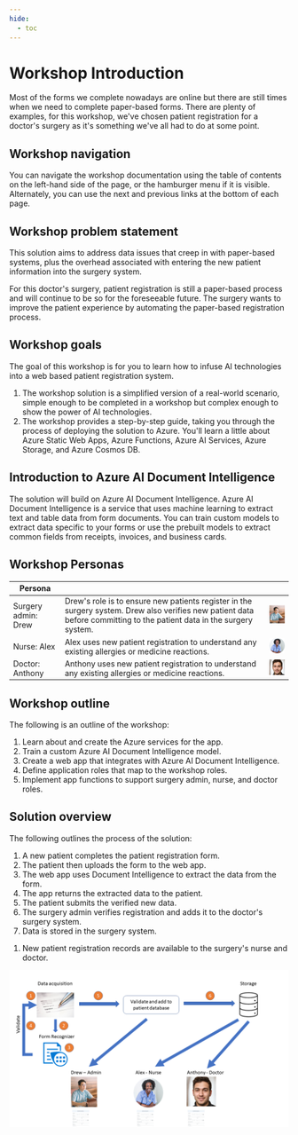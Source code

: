 ```yaml
---
hide:
  - toc
---
```


# Workshop Introduction

Most of the forms we complete nowadays are online but there are still times when we need to complete paper-based forms. There are plenty of examples, for this workshop, we've chosen patient registration for a doctor's surgery as it's something we've all had to do at some point.

## Workshop navigation

You can navigate the workshop documentation using the table of contents on the left-hand side of the page, or the hamburger menu if it is visible. Alternately, you can use the next and previous links at the bottom of each page.

## Workshop problem statement

This solution aims to address data issues that creep in with paper-based systems, plus the overhead associated with entering the new patient information into the surgery system.

For this doctor's surgery, patient registration is still a paper-based process and will continue to be so for the foreseeable future. The surgery wants to improve the patient experience by automating the paper-based registration process.

## Workshop goals

The goal of this workshop is for you to learn how to infuse AI technologies into a web based patient registration system.

1. The workshop solution is a simplified version of a real-world scenario, simple enough to be completed in a workshop but complex enough to show the power of AI technologies.
1. The workshop provides a step-by-step guide, taking you through the process of deploying the solution to Azure. You'll learn a little about Azure Static Web Apps, Azure Functions, Azure AI Services, Azure Storage, and Azure Cosmos DB.

## Introduction to Azure AI Document Intelligence

The solution will build on Azure AI Document Intelligence. Azure AI Document Intelligence is a service that uses machine learning to extract text and table data from form documents. You can train custom models to extract data specific to your forms or use the prebuilt models to extract common fields from receipts, invoices, and business cards.

## Workshop Personas

|  Persona |   | |
|---|---|---|
| Surgery admin: Drew |  Drew's role is to ensure new patients register in the surgery system. Drew also verifies new patient data before committing to the patient data in the surgery system. | ![The image shows the picture of an admin](./img/drew.png) |
| Nurse: Alex | Alex uses new patient registration to understand any existing allergies or medicine reactions. | ![The image shows the picture of a nurse](./img/alex.png) |
| Doctor: Anthony |  Anthony uses new patient registration to understand any existing allergies or medicine reactions. | ![The image shows the photo of a doctor](./img/anthony.jpg) |

## Workshop outline

The following is an outline of the workshop:

1. Learn about and create the Azure services for the app.
1. Train a custom Azure AI Document Intelligence model.
1. Create a web app that integrates with Azure AI Document Intelligence.
1. Define application roles that map to the workshop roles.
1. Implement app functions to support surgery admin, nurse, and doctor roles.

## Solution overview

The following outlines the process of the solution:

1. A new patient completes the patient registration form.
1. The patient then uploads the form to the web app.
1. The web app uses Document Intelligence to extract the data from the form.
1. The app returns the extracted data to the patient.
1. The patient submits the verified new data.
1. The surgery admin verifies registration and adds it to the doctor's surgery system.
1. Data is stored in the surgery system.
<!-- 1. Document data is analyzed and translated. -->
1. New patient registration records are available to the surgery's nurse and doctor.

![The image shows the registration process](./img/registration_process.png)

<!-- ## Architecture

![The image shows the architecture of the solution](../img/architecture.png) -->
